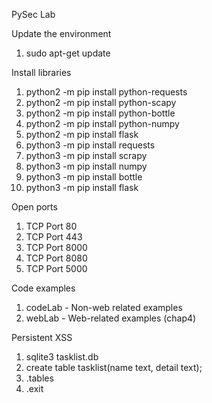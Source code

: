 PySec Lab



Update the environment
1. sudo apt-get update


Install libraries
1. python2 -m pip install python-requests
2. python2 -m pip install python-scapy
3. python2 -m pip install python-bottle
4. python2 -m pip install python-numpy
5. python2 -m pip install flask
5. python3 -m pip install requests
6. python3 -m pip install scrapy
7. python3 -m pip install numpy
8. python3 -m pip install bottle
9. python3 -m pip install flask
 

Open ports
1. TCP Port 80
2. TCP Port 443
2. TCP Port 8000
3. TCP Port 8080
4. TCP Port 5000

 

Code examples
1. codeLab - Non-web related examples
2. webLab - Web-related examples (chap4)



Persistent XSS
1. sqlite3 tasklist.db
2. create table tasklist(name text, detail text);
3. .tables
4. .exit
